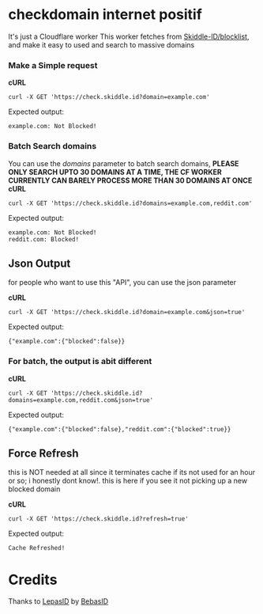 # checkdomain internet positif
It's just a Cloudflare worker
This worker fetches from [Skiddle-ID/blocklist](https://github.com/Skiddle-ID/blocklist), and make it easy to used and search to massive domains

### Make a Simple request
**cURL**
```
curl -X GET 'https://check.skiddle.id?domain=example.com'
```

Expected output:
```
example.com: Not Blocked!
```

### Batch Search domains
You can use the *domains* parameter to batch search domains, **PLEASE ONLY SEARCH UPTO 30 DOMAINS AT A TIME, THE CF WORKER CURRENTLY CAN BARELY PROCESS MORE THAN 30 DOMAINS AT ONCE**
**cURL**
```
curl -X GET 'https://check.skiddle.id?domains=example.com,reddit.com'
```

Expected output:
```
example.com: Not Blocked!
reddit.com: Blocked!
```

## Json Output
for people who want to use this "API", you can use the json parameter

**cURL**
```
curl -X GET 'https://check.skiddle.id?domain=example.com&json=true'
```

Expected output:
```
{"example.com":{"blocked":false}}
```

### For batch, the output is abit different

**cURL**
```
curl -X GET 'https://check.skiddle.id?domains=example.com,reddit.com&json=true'
```

Expected output:
```
{"example.com":{"blocked":false},"reddit.com":{"blocked":true}}
```

## Force Refresh
this is NOT needed at all since it terminates cache if its not used for an hour or so; i honestly dont know!. this is here if you see it not picking up a new blocked domain

**cURL**
```
curl -X GET 'https://check.skiddle.id?refresh=true'
```

Expected output:
```
Cache Refreshed!
```

# Credits
Thanks to [LepasID](https://github.com/lepasid) by [BebasID](https://github.com/bebasid)
